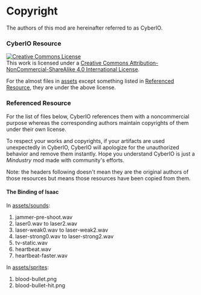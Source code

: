 # Copyright

The authors of this mod are hereinafter referred to as CyberIO.

### CyberIO Resource
<a rel="license" href="http://creativecommons.org/licenses/by-nc-sa/4.0/"><img alt="Creative Commons License" style="border-width:0" src="https://i.creativecommons.org/l/by-nc-sa/4.0/88x31.png" /></a><br />This work is licensed under a <a rel="license" href="http://creativecommons.org/licenses/by-nc-sa/4.0/">Creative Commons Attribution-NonCommercial-ShareAlike 4.0 International License</a>.

For the almost files in [assets](/assets) except something listed in [Referenced Resource](#referenced-resource), they are under the above license.


### Referenced Resource

For the list of files below, CyberIO references them with a noncommercial purpose whereas the corresponding authors maintain copyrights of them under their own license.

To respect your works and copyrights, if your artifacts are used unexpectedly in CyberIO, CyberIO will apologize for the unauthorized behavior and remove them
 instantly. Hope you understand CyberIO is just a *Mindustry* mod made with community's efforts.

Note: the headers following doesn't mean they are the original authors of those resources but means those resources have been copied from them.
#### The Binding of Isaac
In [assets/sounds](/assets/sounds):
1. jammer-pre-shoot.wav
2. laser0.wav to laser2.wav
3. laser-weak0.wav to laser-weak2.wav
4. laser-strong0.wav to laser-strong2.wav
5. tv-static.wav
6. heartbeat.wav
7. heartbeat-faster.wav

In [assets/sprites](/assets/sprites):
1. blood-bullet.png
2. blood-bullet-hit.png